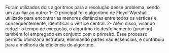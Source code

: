 Foram utilizados dois algoritmos para a resolução desse problema, sendo um auxiliar ao outro:
1- O principal foi o algoritmo de Floyd-Warshall, utilizado para encontrar as menores distâncias entre todos os vértices e, consequentemente, identificar o vértice central.
2- Além disso, visando reduzir o tempo de execução, o algoritmo de desfolhamento (pruning) também foi empregado em conjunto com o primeiro. Esse processo permitiu otimizar a estrutura, eliminando partes não essenciais, e contribuiu para a melhoria da eficiência do algoritmo.
